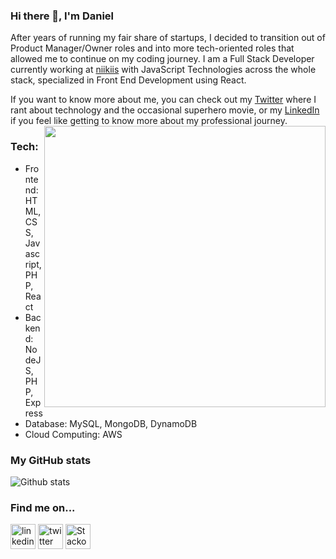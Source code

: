 ### Hi there 👋, I'm Daniel  
  
After years of running my fair share of startups, I decided to transition out of Product Manager/Owner roles and into more tech-oriented roles that allowed me to continue on my coding journey. I am a Full Stack Developer currently working at [niikiis](http://www.niikiis.com) with JavaScript Technologies across the whole stack, specialized in Front End Development using React.

If you want to know more about me, you can check out my [Twitter](https://twitter.com/@danielfd) where I rant about technology and the occasional superhero movie, or my [LinkedIn](https://www.linkedin.com/in/danielfduque/) if you feel like getting to know more about my professional journey.
<img align='right' src='https://i.kym-cdn.com/photos/images/newsfeed/000/294/231/2f9.gif' width='450"'>  
### Tech:  
* Frontend: HTML, CSS, Javascript, PHP, React
* Backend: NodeJS, PHP, Express
* Database: MySQL, MongoDB, DynamoDB
* Cloud Computing: AWS  
  
### My GitHub stats
![Github stats](https://github-readme-stats.vercel.app/api?username=fx2000&show_icons=true&theme=prussian)  
  
### Find me on...
[<img src='https://cdn.jsdelivr.net/npm/simple-icons@3.0.1/icons/linkedin.svg' alt='linkedin' height='40'>](https://www.linkedin.com/in/danielfduque/)  [<img src='https://cdn.jsdelivr.net/npm/simple-icons@3.0.1/icons/twitter.svg' alt='twitter' height='40'>](https://twitter.com/@danielfd)  [<img src='https://cdn.jsdelivr.net/npm/simple-icons@3.0.1/icons/stackoverflow.svg' alt='Stackoverflow' height='40'>](https://stackoverflow.com/users/12213243/fx2000)  

<!--
**fx2000/fx2000** is a ✨ _special_ ✨ repository because its `README.md` (this file) appears on your GitHub profile.

Here are some ideas to get you started:

- 🔭 I’m currently working on ...
- 🌱 I’m currently learning ...
- 👯 I’m looking to collaborate on ...
- 🤔 I’m looking for help with ...
- 💬 Ask me about ...
- 📫 How to reach me: ...
- 😄 Pronouns: ...
- ⚡ Fun fact: ...
-->

